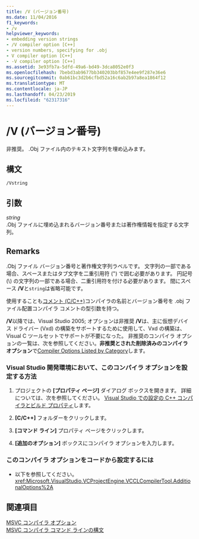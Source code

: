 ```yaml
---
title: /V (バージョン番号)
ms.date: 11/04/2016
f1_keywords:
- /v
helpviewer_keywords:
- embedding version strings
- /V compiler option [C++]
- version numbers, specifying for .obj
- V compiler option [C++]
- -V compiler option [C++]
ms.assetid: 3e93fb7a-5dfd-49a6-bd49-3dca8052e0f3
ms.openlocfilehash: 7bebd3ab9677bb340203bbf857e4ee9f287e36e6
ms.sourcegitcommit: 0ab61bc3d2b6cfbd52a16c6ab2b97a8ea1864f12
ms.translationtype: MT
ms.contentlocale: ja-JP
ms.lasthandoff: 04/23/2019
ms.locfileid: "62317316"
---
```

# <a name="v-version-number"></a>/V (バージョン番号)

非推奨。 .Obj ファイル内のテキスト文字列を埋め込みます。

## <a name="syntax"></a>構文

```
/Vstring
```

## <a name="arguments"></a>引数

*string*<br/>
.Obj ファイルに埋め込まれるバージョン番号または著作権情報を指定する文字列。

## <a name="remarks"></a>Remarks

.Obj ファイル バージョン番号と著作権文字列ラベルです。 文字列の一部である場合、スペースまたはタブ文字を二重引用符 (") で囲む必要があります。 円記号 (\\) の文字列の一部である場合、二重引用符を付ける必要があります。 間にスペース **/V**と`string`は省略可能です。

使用することも[コメント (C/C++)](../../preprocessor/comment-c-cpp.md)コンパイラの名前とバージョン番号を .obj ファイル配置コンパイラ コメントの型引数を持つ。

**/V**以降では、Visual Studio 2005; オプションは非推奨 **/V**は、主に仮想デバイス ドライバー (Vxd) の構築をサポートするために使用して、Vxd の構築は、Visual C ツールセットでサポートが不要になった。 非推奨のコンパイラ オプションの一覧は、次を参照してください。**非推奨とされた削除済みのコンパイラ オプション**で[Compiler Options Listed by Category](compiler-options-listed-by-category.md)します。

### <a name="to-set-this-compiler-option-in-the-visual-studio-development-environment"></a>Visual Studio 開発環境において、このコンパイラ オプションを設定する方法

1. プロジェクトの **[プロパティ ページ]** ダイアログ ボックスを開きます。 詳細については、次を参照してください。 [Visual Studio での設定の C++ コンパイラとビルド プロパティ](../working-with-project-properties.md)します。

1. **[C/C++]** フォルダーをクリックします。

1. **[コマンド ライン]** プロパティ ページをクリックします。

1. **[追加のオプション]** ボックスにコンパイラ オプションを入力します。

### <a name="to-set-this-compiler-option-programmatically"></a>このコンパイラ オプションをコードから設定するには

- 以下を参照してください。<xref:Microsoft.VisualStudio.VCProjectEngine.VCCLCompilerTool.AdditionalOptions%2A>

## <a name="see-also"></a>関連項目

[MSVC コンパイラ オプション](compiler-options.md)<br/>
[MSVC コンパイラ コマンド ラインの構文](compiler-command-line-syntax.md)

